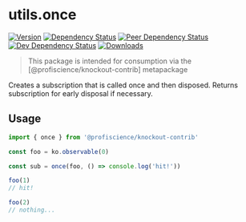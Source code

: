 # utils.once

[![Version][npm-version-shield]][npm]
[![Dependency Status][david-dm-shield]][david-dm]
[![Peer Dependency Status][david-dm-peer-shield]][david-dm-peer]
[![Dev Dependency Status][david-dm-dev-shield]][david-dm-dev]
[![Downloads][npm-stats-shield]][npm-stats]

[david-dm]: https://david-dm.org/Profiscience/knockout-contrib?path=packages/utils.once
[david-dm-shield]: https://david-dm.org/Profiscience/knockout-contrib/status.svg?path=packages/utils.once
[david-dm-peer]: https://david-dm.org/Profiscience/knockout-contrib?path=packages/utils.once&type=peer
[david-dm-peer-shield]: https://david-dm.org/Profiscience/knockout-contrib/peer-status.svg?path=packages/utils.once
[david-dm-dev]: https://david-dm.org/Profiscience/knockout-contrib?path=packages/utils.once&type=dev
[david-dm-dev-shield]: https://david-dm.org/Profiscience/knockout-contrib/dev-status.svg?path=packages/utils.once
[npm]: https://www.npmjs.com/package/@profiscience/knockout-contrib-utils-once
[npm-version-shield]: https://img.shields.io/npm/v/@profiscience/knockout-contrib-utils-once.svg
[npm-stats]: http://npm-stat.com/charts.html?package=@profiscience/knockout-contrib-utils-once&author=&from=&to=
[npm-stats-shield]: https://img.shields.io/npm/dt/@profiscience/knockout-contrib-utils-once.svg?maxAge=2592000

> This package is intended for consumption via the [@profiscience/knockout-contrib] metapackage

Creates a subscription that is called once and then disposed. Returns subscription for early disposal if necessary.

## Usage

```javascript
import { once } from '@profiscience/knockout-contrib'

const foo = ko.observable(0)

const sub = once(foo, () => console.log('hit!'))

foo(1)
// hit!

foo(2)
// nothing...
```
